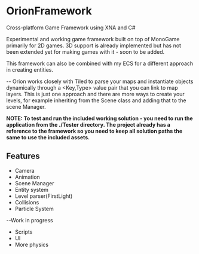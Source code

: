 # OrionFramework
Cross-platform Game Framework using XNA and C#

Experimental and working game framework built on top of MonoGame primarily for 2D games.
3D support is already implemented but has not been extended yet for making games with it - soon to be added.

This framework can also be combined with my ECS for a different approach in creating entities.

-- Orion works closely with Tiled to parse your maps and instantiate objects dynamically through a <Key,Type> value pair that you can link to map layers.
This is just one approach and there are more ways to create your levels, for example inheriting from the Scene class and adding that to the scene Manager.

**NOTE: To test and run the included working solution - you need to run the application from the ./Tester directory.
The project already has a reference to the framework so you need to keep all solution paths the same to use the included assets.**

## Features ##
* Camera
* Animation
* Scene Manager
* Entity system
* Level parser(FirstLight)
* Collisions
* Particle System

--Work in progress
* Scripts
* UI
* More physics

